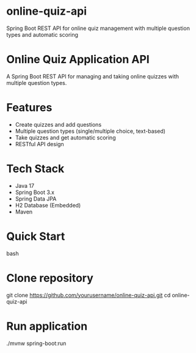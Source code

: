 # online-quiz-api
Spring Boot REST API for online quiz management with multiple question types and automatic scoring

# Online Quiz Application API
A Spring Boot REST API for managing and taking online quizzes with multiple question types.

# Features
* Create quizzes and add questions
* Multiple question types (single/multiple choice, text-based)
* Take quizzes and get automatic scoring
* RESTful API design

# Tech Stack

* Java 17
* Spring Boot 3.x
* Spring Data JPA
 *  H2 Database (Embedded)
* Maven

# Quick Start
bash

# Clone repository
git clone https://github.com/yourusername/online-quiz-api.git
cd online-quiz-api

# Run application
./mvnw spring-boot:run

